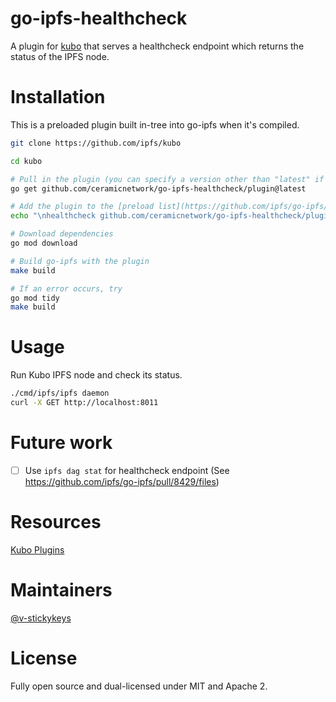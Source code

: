 # go-ipfs-healthcheck

A plugin for [kubo](https://github.com/ipfs/kubo) that serves a healthcheck endpoint which returns the status of the IPFS node.

# Installation

This is a preloaded plugin built in-tree into go-ipfs when it's compiled.

```sh
git clone https://github.com/ipfs/kubo

cd kubo

# Pull in the plugin (you can specify a version other than "latest" if you'd like)
go get github.com/ceramicnetwork/go-ipfs-healthcheck/plugin@latest

# Add the plugin to the [preload list](https://github.com/ipfs/go-ipfs/blob/master/docs/plugins.md#preloaded-plugins)
echo "\nhealthcheck github.com/ceramicnetwork/go-ipfs-healthcheck/plugin 0" >> plugin/loader/preload_list

# Download dependencies
go mod download

# Build go-ipfs with the plugin
make build

# If an error occurs, try
go mod tidy
make build
```

# Usage

Run Kubo IPFS node and check its status.
```sh
./cmd/ipfs/ipfs daemon
curl -X GET http://localhost:8011
```

# Future work

- [ ] Use `ipfs dag stat` for healthcheck endpoint (See https://github.com/ipfs/go-ipfs/pull/8429/files)

# Resources

[Kubo Plugins](https://github.com/ipfs/kubo/blob/master/docs/plugins.md)

# Maintainers

[@v-stickykeys](https://github.com/v-stickykeys)

# License

Fully open source and dual-licensed under MIT and Apache 2.
